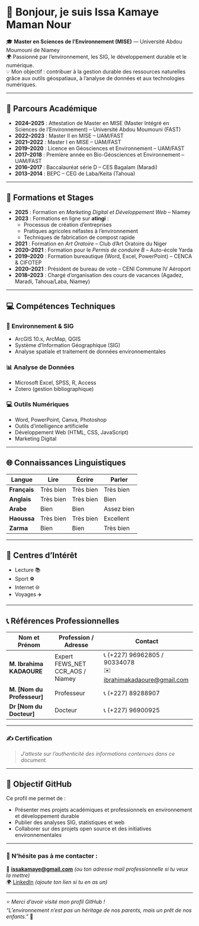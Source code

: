 # 👋 Bonjour, je suis **Issa Kamaye Maman Nour**

🎓 **Master en Sciences de l’Environnement (MISE)** — Université Abdou Moumouni de Niamey  
🌍 Passionné par l’environnement, les SIG, le développement durable et le numérique.  
💡 Mon objectif : contribuer à la gestion durable des ressources naturelles grâce aux outils géospatiaux, à l’analyse de données et aux technologies numériques.

---

## 🧠 Parcours Académique

- **2024–2025** : Attestation de Master en MISE (Master Intégré en Sciences de l’Environnement) – Université Abdou Moumouni (FAST)
- **2022–2023** : Master II en MISE – UAM/FAST  
- **2021–2022** : Master I en MISE – UAM/FAST  
- **2019–2020** : Licence en Géosciences et Environnement – UAM/FAST  
- **2017–2018** : Première année en Bio-Géosciences et Environnement – UAM/FAST  
- **2016–2017** : Baccalauréat série D – CES Bagalam (Maradi)  
- **2013–2014** : BEPC – CEG de Laba/Keita (Tahoua)  

---

## 🧩 Formations et Stages

- **2025** : Formation en *Marketing Digital et Développement Web* – Niamey  
- **2023** : Formations en ligne sur **atingi** :
  - Processus de création d’entreprises  
  - Pratiques agricoles néfastes à l’environnement  
  - Techniques de fabrication de compost rapide  
- **2021** : Formation en *Art Oratoire* – Club d’Art Oratoire du Niger  
- **2020–2021** : Formation pour le *Permis de conduire B* – Auto-école Yarda  
- **2019–2020** : Formation bureautique (Word, Excel, PowerPoint) – CENCA & CIFOTEP  
- **2020–2021** : Président de bureau de vote – CENI Commune IV Aéroport  
- **2018–2023** : Chargé d’organisation des cours de vacances (Agadez, Maradi, Tahoua/Laba, Niamey)

---

## 💻 Compétences Techniques

### 🌿 Environnement & SIG
- ArcGIS 10.x, ArcMap, QGIS  
- Système d’Information Géographique (SIG)  
- Analyse spatiale et traitement de données environnementales  

### 📊 Analyse de Données
- Microsoft Excel, SPSS, R, Access  
- Zotero (gestion bibliographique)  

### 💻 Outils Numériques
- Word, PowerPoint, Canva, Photoshop  
- Outils d’intelligence artificielle  
- Développement Web (HTML, CSS, JavaScript)  
- Marketing Digital  

---

## 🌐 Connaissances Linguistiques

| Langue  | Lire | Écrire | Parler |
|----------|------|--------|--------|
| **Français** | Très bien | Très bien | Très bien |
| **Anglais**  | Très bien | Très bien | Bien |
| **Arabe**    | Bien | Bien | Assez bien |
| **Haoussa**  | Très bien | Très bien | Excellent |
| **Zarma**    | Bien | Bien | Très bien |

---

## 🎯 Centres d’Intérêt
- Lecture 📚  
- Sport ⚽  
- Internet 🌐  
- Voyages ✈️  

---

## 📞 Références Professionnelles

| Nom et Prénom | Profession / Adresse | Contact |
|----------------|----------------------|----------|
| **M. Ibrahima KADAOURE** | Expert FEWS_NET CCR_AOS / Niamey | 📞 (+227) 96962805 / 90334078 <br> ✉️ ibrahimakadaoure@gmail.com |
| **M. [Nom du Professeur]** | Professeur | 📞 (+227) 89288907 |
| **Dr [Nom du Docteur]** | Docteur | 📞 (+227) 96900925 |

---

### ✍️ Certification
> *J’atteste sur l’authenticité des informations contenues dans ce document.*

---

## 🚀 Objectif GitHub
Ce profil me permet de :
- Présenter mes projets académiques et professionnels en environnement et développement durable  
- Publier des analyses SIG, statistiques et web  
- Collaborer sur des projets open source et des initiatives environnementales

---

### 💬 N’hésite pas à me contacter :
📧 **issakamaye@gmail.com** *(ou ton adresse mail professionnelle si tu veux la mettre)*  
🌍 [LinkedIn](https://www.linkedin.com) *(ajoute ton lien si tu en as un)*  

---

⭐ *Merci d’avoir visité mon profil GitHub !*  
*“L’environnement n’est pas un héritage de nos parents, mais un prêt de nos enfants.”* 🌱
